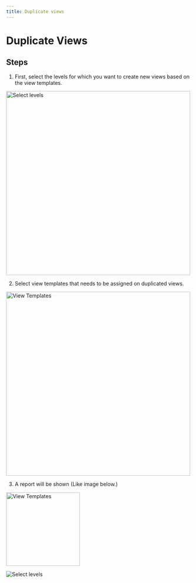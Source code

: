 ```yaml
---
title: Duplicate views
---
```


# Duplicate Views

## Steps
1. First, select the levels for which you want to create new views based on the view templates.

<img src="https://pars-bim.github.io/docs/Assets/Select-levels.jpg" alt="Select levels" width="500">

2. Select view templates that needs to be assigned on duplicated views.

<img src="https://pars-bim.github.io/docs/Assets/Select-view-templates.jpg" alt="View Templates" width="500">

3. A report will be shown (Like image below.)

<img src="https://pars-bim.github.io/docs/Assets/Views-created.jpg" alt="View Templates" width="200">

![Select levels](https://pars-bim.github.io/docs/Assets/Views-created.jpg)


